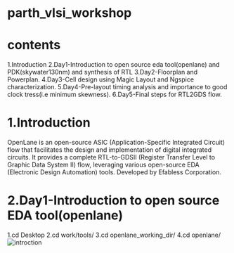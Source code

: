 # parth_vlsi_workshop
# contents
1.Introduction
2.Day1-Introduction to open source eda tool(openlane) and PDK(skywater130nm) and synthesis of RTL
3.Day2-Floorplan and Powerplan.
4.Day3-Cell design using Magic Layout and Ngspice characterization.
5.Day4-Pre-layout timing analysis and importance to good clock tress(i.e minimum skewness).
6.Day5-Final steps for RTL2GDS flow.
# 1.Introduction
OpenLane is an open-source ASIC (Application-Specific Integrated Circuit) flow that facilitates the design and implementation of digital integrated circuits. It provides a complete RTL-to-GDSII (Register Transfer Level to Graphic Data System II) flow, leveraging various open-source EDA (Electronic Design Automation) tools. Developed by Efabless Corporation.
# 2.Day1-Introduction to open source EDA tool(openlane)
1.cd Desktop
2.cd work/tools/
3.cd openlane_working_dir/
4.cd openlane/
![introction](https://github.com/user-attachments/assets/72f09c6b-d728-41f0-9805-c07aa3bba69b)

